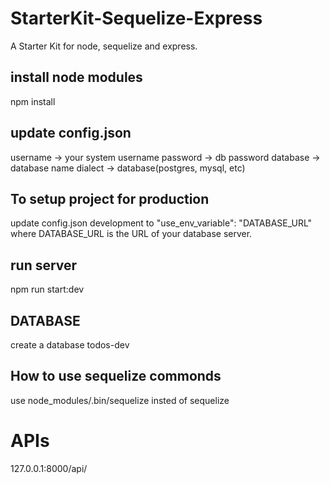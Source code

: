 # StarterKit-Sequelize-Express
A Starter Kit for node, sequelize and express.

## install node modules
npm install

## update config.json
username -> your system username
password -> db password
database -> database name
dialect -> database(postgres, mysql, etc)

## To setup project for production
update config.json development to
"use_env_variable": "DATABASE_URL"
where DATABASE_URL is the URL of your database server.

## run server
npm run start:dev

## DATABASE
create a database todos-dev

## How to use sequelize commonds
use node_modules/.bin/sequelize insted of sequelize

# APIs
127.0.0.1:8000/api/